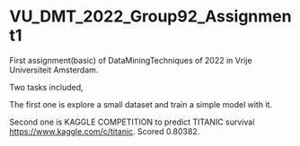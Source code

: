 # VU_DMT_2022_Group92_Assignment1

First assignment(basic) of DataMiningTechniques of 2022 in Vrije Universiteit Amsterdam.

Two tasks included,

The first one is explore a small dataset and train a simple model with it.

Second one is KAGGLE COMPETITION to predict TITANIC survival https://www.kaggle.com/c/titanic. Scored 0.80382.
